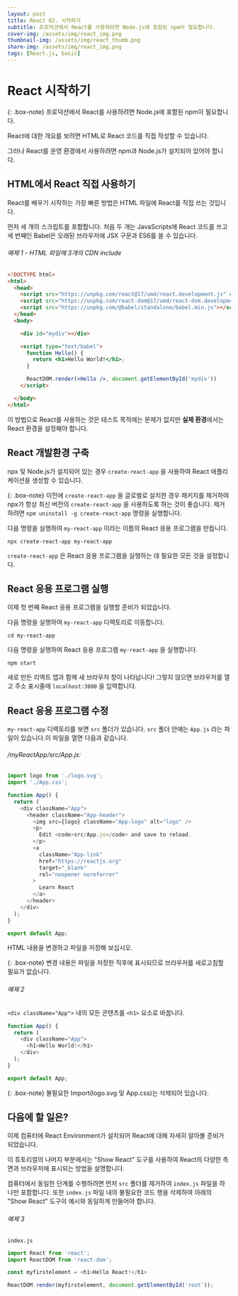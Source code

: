 ```yaml
---
layout: post
title: React 02. 시작하기
subtitle: 프로덕션에서 React를 사용하려면 Node.js에 포함된 npm이 필요합니다.
cover-img: /assets/img/react_img.png
thumbnail-img: /assets/img/react_thumb.png
share-img: /assets/img/react_img.png
tags: [React.js, basic]
---
```


# React 시작하기

{: .box-note}
프로덕션에서 React를 사용하려면 Node.js에 포함된 npm이 필요합니다.

React에 대한 개요를 보려면 HTML로 React 코드를 직접 작성할 수 있습니다.

그러나 React를 운영 환경에서 사용하려면 npm과 Node.js가 설치되어 있어야 합니다.

## HTML에서 React 직접 사용하기

React를 배우기 시작하는 가장 빠른 방법은 HTML 파일에 React를 직접 쓰는 것입니다.

먼저 세 개의 스크립트를 포함합니다. 처음 두 개는 JavaScripts에 React 코드를 쓰고 세 번째인 Babel은 오래된 브라우저에 JSX 구문과 ES6를 쓸 수 있습니다.

###### 예제 1 - HTML 파일에 3개의 CDN include

```html
<!DOCTYPE html>
<html>
  <head>
    <script src="https://unpkg.com/react@17/umd/react.development.js" crossorigin></script>
    <script src="https://unpkg.com/react-dom@17/umd/react-dom.development.js" crossorigin></script>
    <script src="https://unpkg.com/@babel/standalone/babel.min.js"></script>
  </head>
  <body>

    <div id="mydiv"></div>

    <script type="text/babel">
      function Hello() {
        return <h1>Hello World!</h1>;
      }

      ReactDOM.render(<Hello />, document.getElementById('mydiv'))
    </script>

  </body>
</html>
```

이 방법으로 React를 사용하는 것은 테스트 목적에는 문제가 없지만 **실제 환경**에서는 React 환경을 설정해야 합니다.

## React 개발환경 구축

npx 및 Node.js가 설치되어 있는 경우 ```create-react-app``` 을 사용하여 React 애플리케이션을 생성할 수 있습니다.

{: .box-note}
이전에 ```create-react-app``` 을 글로벌로 설치한 경우 패키지를 제거하여 npx가 항상 최신 버전의 ```create-react-app``` 을 사용하도록 하는 것이 좋습니다. 제거하려면 ```npm uninstall -g create-react-app``` 명령을 실행합니다.

다음 명령을 실행하여 ```my-react-app``` 이라는 이름의 React 응용 프로그램을 만듭니다.

```
npx create-react-app my-react-app
```

```create-react-app``` 은 React 응용 프로그램을 실행하는 데 필요한 모든 것을 설정합니다.

## React 응용 프로그램 실행

이제 첫 번째 React 응용 프로그램을 실행할 준비가 되었습니다.

다음 명령을 실행하여 ```my-react-app``` 디렉토리로 이동합니다.

```
cd my-react-app
```

다음 명령을 실행하여 React 응용 프로그램 ```my-react-app``` 을 실행합니다.

```
npm start
```

새로 만든 리액트 앱과 함께 새 브라우저 창이 나타납니다! 그렇지 않으면 브라우저를 열고 주소 표시줄에 ```localhost:3000``` 을 입력합니다.

## React 응용 프로그램 수정

```my-react-app``` 디렉토리를 보면 ```src``` 폴더가 있습니다. ```src``` 폴더 안에는 ```App.js``` 라는 파일이 있습니다.이 파일을 열면 다음과 같습니다.

###### /myReactApp/src/App.js:

```javascript
import logo from './logo.svg';
import './App.css';

function App() {
  return (
    <div className="App">
      <header className="App-header">
        <img src={logo} className="App-logo" alt="logo" />
        <p>
          Edit <code>src/App.js</code> and save to reload.
        </p>
        <a
          className="App-link"
          href="https://reactjs.org"
          target="_blank"
          rel="noopener noreferrer"
        >
          Learn React
        </a>
      </header>
    </div>
  );
}

export default App;
```

HTML 내용을 변경하고 파일을 저장해 보십시오.

{: .box-note}
변경 내용은 파일을 저장한 직후에 표시되므로 브라우저를 새로고침할 필요가 없습니다.

###### 예제 2

```<div className="App">``` 내의 모든 콘텐츠를 ```<h1>``` 요소로 바꿉니다.

```javascript
function App() {
  return (
    <div className="App">
      <h1>Hello World!</h1>
    </div>
  );
}

export default App;
```

{: .box-note}
불필요한 Import(logo.svg 및 App.css)는 삭제되어 있습니다.

## 다음에 할 일은?

이제 컴퓨터에 React Environment가 설치되어 React에 대해 자세히 알아볼 준비가 되었습니다.

이 튜토리얼의 나머지 부분에서는 "Show React" 도구를 사용하여 React의 다양한 측면과 브라우저에 표시되는 방법을 설명합니다.

컴퓨터에서 동일한 단계를 수행하려면 먼저 ```src``` 폴더를 제거하여 ```index.js``` 파일을 하나만 포함합니다. 또한 ```index.js``` 파일 내의 불필요한 코드 행을 삭제하여 아래의 "Show React" 도구의 예시와 동일하게 만들어야 합니다.

###### 예제 3

```index.js```

```javascript
import React from 'react';
import ReactDOM from 'react-dom';

const myfirstelement = <h1>Hello React!</h1>

ReactDOM.render(myfirstelement, document.getElementById('root'));
```

